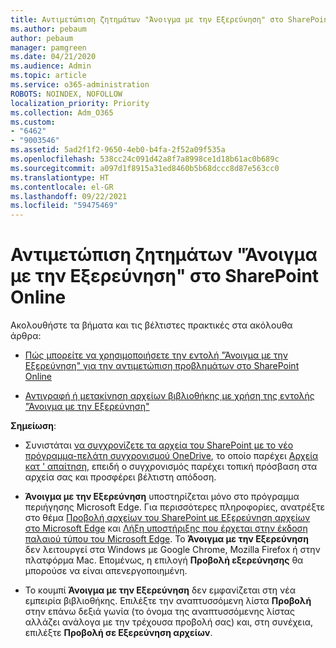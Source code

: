 ```yaml
---
title: Αντιμετώπιση ζητημάτων "Άνοιγμα με την Εξερεύνηση" στο SharePoint Online
ms.author: pebaum
author: pebaum
manager: pamgreen
ms.date: 04/21/2020
ms.audience: Admin
ms.topic: article
ms.service: o365-administration
ROBOTS: NOINDEX, NOFOLLOW
localization_priority: Priority
ms.collection: Adm_O365
ms.custom:
- "6462"
- "9003546"
ms.assetid: 5ad2f1f2-9650-4eb0-b4fa-2f52a09f535a
ms.openlocfilehash: 538cc24c091d42a8f7a8998ce1d18b61ac0b689c
ms.sourcegitcommit: a097d1f8915a31ed8460b5b68dccc8d87e563cc0
ms.translationtype: HT
ms.contentlocale: el-GR
ms.lasthandoff: 09/22/2021
ms.locfileid: "59475469"
---
```

# <a name="troubleshoot-open-with-explorer-issues-in-sharepoint-online"></a>Αντιμετώπιση ζητημάτων "Άνοιγμα με την Εξερεύνηση" στο SharePoint Online

Ακολουθήστε τα βήματα και τις βέλτιστες πρακτικές στα ακόλουθα άρθρα:

- [Πώς μπορείτε να χρησιμοποιήσετε την εντολή "Άνοιγμα με την Εξερεύνηση" για την αντιμετώπιση προβλημάτων στο SharePoint Online](https://docs.microsoft.com/sharepoint/troubleshoot/lists-and-libraries/troubleshoot-issues-using-open-with-explorer)

- [Αντιγραφή ή μετακίνηση αρχείων βιβλιοθήκης με χρήση της εντολής "Άνοιγμα με την Εξερεύνηση"](https://support.microsoft.com/office/copy-or-move-library-files-by-using-open-with-explorer-aaee7bfb-e2a1-42ee-8fc0-bcc0754f04d2?ui=en-us&rs=en-us&ad=us)

**Σημείωση**:
- Συνιστάται [να συγχρονίζετε τα αρχεία του SharePoint με το νέο πρόγραμμα-πελάτη συγχρονισμού OneDrive](https://support.microsoft.com/office/sync-sharepoint-and-teams-files-with-your-computer-6de9ede8-5b6e-4503-80b2-6190f3354a88?ui=en-us&rs=en-us&ad=us), το οποίο παρέχει [Αρχεία κατ ' απαίτηση](https://support.microsoft.com/office/save-disk-space-with-onedrive-files-on-demand-for-windows-10-0e6860d3-d9f3-4971-b321-7092438fb38e?ui=en-us&rs=en-us&ad=us), επειδή ο συγχρονισμός παρέχει τοπική πρόσβαση στα αρχεία σας και προσφέρει βέλτιστη απόδοση.

- **Άνοιγμα με την Εξερεύνηση** υποστηρίζεται μόνο στο πρόγραμμα περιήγησης Microsoft Edge. Για περισσότερες πληροφορίες, ανατρέξτε στο θέμα [Προβολή αρχείων του SharePoint με Εξερεύνηση αρχείων στο Microsoft Edge](https://docs.microsoft.com/SharePoint/sharepoint-view-in-edge) και [Λήξη υποστήριξης που έρχεται στην έκδοση παλαιού τύπου του Microsoft Edge](https://docs.microsoft.com/lifecycle/announcements/m365-ie11-microsoft-edge-legacy). Το **Άνοιγμα με την Εξερεύνηση** δεν λειτουργεί στα Windows με Google Chrome, Mozilla Firefox ή στην πλατφόρμα Mac. Επομένως, η επιλογή **Προβολή εξερεύνησης** θα μπορούσε να είναι απενεργοποιημένη.

- Το κουμπί **Άνοιγμα με την Εξερεύνηση** δεν εμφανίζεται στη νέα εμπειρία βιβλιοθήκης. Επιλέξτε την αναπτυσσόμενη λίστα **Προβολή** στην επάνω δεξιά γωνία (το όνομα της αναπτυσσόμενης λίστας αλλάζει ανάλογα με την τρέχουσα προβολή σας) και, στη συνέχεια, επιλέξτε **Προβολή σε Εξερεύνηση αρχείων**.


